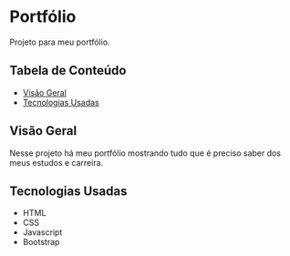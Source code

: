# Portfólio

Projeto para meu portfólio.

## Tabela de Conteúdo

- [Visão Geral](#vis%C3%A3o-geral)
- [Tecnologias Usadas](#tecnologias-usadas)

## Visão Geral

Nesse projeto há meu portfólio mostrando tudo que é preciso saber dos meus estudos e carreira.

## Tecnologias Usadas

- HTML
- CSS
- Javascript
- Bootstrap
